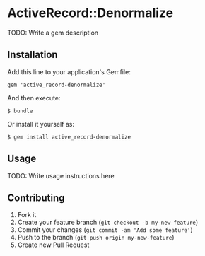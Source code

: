 # ActiveRecord::Denormalize

TODO: Write a gem description

## Installation

Add this line to your application's Gemfile:

    gem 'active_record-denormalize'

And then execute:

    $ bundle

Or install it yourself as:

    $ gem install active_record-denormalize

## Usage

TODO: Write usage instructions here

## Contributing

1. Fork it
2. Create your feature branch (`git checkout -b my-new-feature`)
3. Commit your changes (`git commit -am 'Add some feature'`)
4. Push to the branch (`git push origin my-new-feature`)
5. Create new Pull Request
